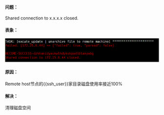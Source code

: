 #### 问题：
Shared connection to x.x.x.x closed. 


#### 表象：

![](/assets/shared_connection_closed.png)

#### 原因：
Remote host节点的{{ssh_user}}家目录磁盘使用率接近100%


#### 解决：
清理磁盘空间